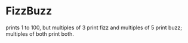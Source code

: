 # FizzBuzz
prints 1 to 100, but multiples of 3 print fizz and multiples of 5 print buzz; multiples of both print both.
